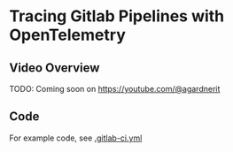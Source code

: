 # Tracing Gitlab Pipelines with OpenTelemetry

## Video Overview

TODO: Coming soon on https://youtube.com/@agardnerit

## Code

For example code, see [.gitlab-ci.yml](.gitlab-ci.yml)